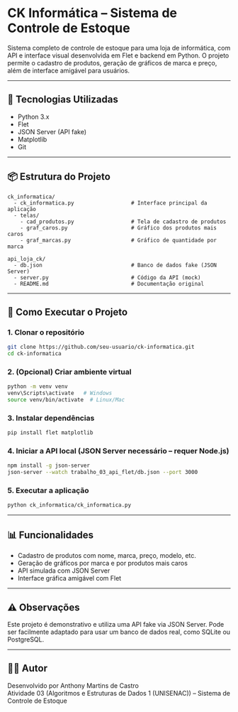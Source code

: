 
# CK Informática – Sistema de Controle de Estoque

Sistema completo de controle de estoque para uma loja de informática, com API e interface visual desenvolvida em Flet e backend em Python. O projeto permite o cadastro de produtos, geração de gráficos de marca e preço, além de interface amigável para usuários.

---

## 🚀 Tecnologias Utilizadas

- Python 3.x  
- Flet  
- JSON Server (API fake)  
- Matplotlib  
- Git  

---

## 📦 Estrutura do Projeto

```
ck_informatica/
  - ck_informatica.py                  # Interface principal da aplicação
  - telas/
    - cad_produtos.py                  # Tela de cadastro de produtos
    - graf_caros.py                    # Gráfico dos produtos mais caros
    - graf_marcas.py                   # Gráfico de quantidade por marca

api_loja_ck/
  - db.json                            # Banco de dados fake (JSON Server)
  - server.py                          # Código da API (mock)
  - README.md                          # Documentação original
```

---

## 🧪 Como Executar o Projeto

### 1. Clonar o repositório
```bash
git clone https://github.com/seu-usuario/ck-informatica.git
cd ck-informatica
```

### 2. (Opcional) Criar ambiente virtual
```bash
python -m venv venv
venv\Scripts\activate   # Windows
source venv/bin/activate  # Linux/Mac
```

### 3. Instalar dependências
```bash
pip install flet matplotlib
```

### 4. Iniciar a API local (JSON Server necessário – requer Node.js)
```bash
npm install -g json-server
json-server --watch trabalho_03_api_flet/db.json --port 3000
```

### 5. Executar a aplicação
```bash
python ck_informatica/ck_informatica.py
```

---

## 📊 Funcionalidades

- Cadastro de produtos com nome, marca, preço, modelo, etc.  
- Geração de gráficos por marca e por produtos mais caros  
- API simulada com JSON Server  
- Interface gráfica amigável com Flet  

---

## ⚠️ Observações

Este projeto é demonstrativo e utiliza uma API fake via JSON Server. Pode ser facilmente adaptado para usar um banco de dados real, como SQLite ou PostgreSQL.

---

## 👨‍💻 Autor

Desenvolvido por Anthony Martins de Castro  
Atividade 03 (Algoritmos e Estruturas de Dados 1 (UNISENAC)) – Sistema de Controle de Estoque

